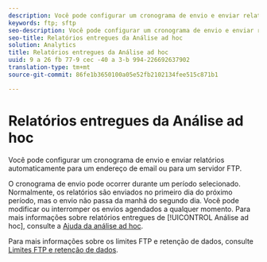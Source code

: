```yaml
---
description: Você pode configurar um cronograma de envio e enviar relatórios automaticamente para um endereço de email ou para um servidor FTP.
keywords: ftp; sftp
seo-description: Você pode configurar um cronograma de envio e enviar relatórios automaticamente para um endereço de email ou para um servidor FTP.
seo-title: Relatórios entregues da Análise ad hoc
solution: Analytics
title: Relatórios entregues da Análise ad hoc
uuid: 9 a 26 fb 77-9 cec -40 a 3-b 994-226692637902
translation-type: tm+mt
source-git-commit: 86fe1b3650100a05e52fb2102134fee515c871b1

---
```



# Relatórios entregues da Análise ad hoc

Você pode configurar um cronograma de envio e enviar relatórios automaticamente para um endereço de email ou para um servidor FTP.

O cronograma de envio pode ocorrer durante um período selecionado. Normalmente, os relatórios são enviados no primeiro dia do próximo período, mas o envio não passa da manhã do segundo dia. Você pode modificar ou interromper os envios agendados a qualquer momento. Para mais informações sobre relatórios entregues de [!UICONTROL Análise ad hoc], consulte a [Ajuda da análise ad hoc](https://marketing.adobe.com/resources/help/en_US/dsc/index.html#Discover_Help).

Para mais informações sobre os limites FTP e retenção de dados, consulte [Limites FTP e retenção de dados](../../../export/ftp-and-sftp/ftp-limits.md#concept_8CAA1D8F27B3411AB902520AD6C9A70E).
